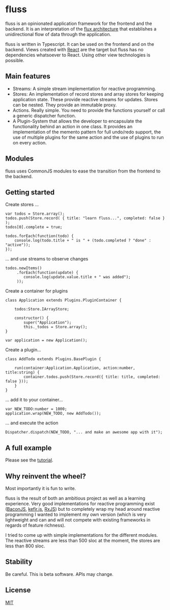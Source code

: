 fluss
=====

fluss is an opinionated application framework for the frontend and the backend. It is an interpretation of the
[flux architecture](http://facebook.github.io/flux/) that establishes a unidirectional flow of data through the application.

fluss is written in Typescript. It can be used on the frontend and on the backend. Views created with [React](http://facebook.github.io/react/)
are the target but fluss has no dependencies whatsoever to React. Using other view technologies is possible.

## Main features

* Streams: A simple stream implementation for reactive programming.
* Stores: An implementation of record stores and array stores for keeping application state.
  These provide reactive streams for updates. Stores can be nested. They provide an
  immutable proxy.
* Actions. Really simple. You need to provide the functions yourself or call a generic dispatcher function.
* A Plugin-System that allows the developer to encapsulate the functionality behind an action in one class. It provides an
  implementation of the memento pattern for full undo/redo support, the use of multiple plugins for the same action and
  the use of plugins to run on every action.

## Modules

fluss uses CommonJS modules to ease the transition from the frontend to the backend.

## Getting started

Create stores ...

    var todos = Store.array();
    todos.push(Store.record( { title: "learn fluss...", completed: false } );
    todos[0].complete = true;

    todos.forEach(function(todo) {
        console.log(todo.title + " is " + (todo.completed ? "done" : "active"));
    });

... and use streams to observe changes

    todos.newItems()
         .forEach(function(update) {
            console.log(update.value.title + " was added");
         ));

Create a container for plugins

    class Application extends Plugins.PluginContainer {

        todos:Store.IArrayStore;

        constructor() {
            super("Application");
            this._todos = Store.array();
    }

    var application = new Application();

Create a plugin...

    class AddTodo extends Plugins.BasePlugin {

        run(container:Application.Application, action:number, title:string) {
            container.todos.push(Store.record({ title: title, completed: false }));
        }
    }

... add it to your container...

    var NEW_TODO:number = 1000;
    application.wrap(NEW_TODO, new AddTodo());

... and execute the action

    Dispatcher.dispatch(NEW_TODO, "... and make an awesome app with it");


## A full example

Please see the [tutorial](examples/tutorial.md).

## Why reinvent the wheel?

Most importantly it is fun to write.

fluss is the result of both an ambitious project as well as a learning experience. Very good implementations for reactive
programming exist ([BaconJS](https://baconjs.github.io/), [kefir.js](http://pozadi.github.io/kefir/), [RxJS](https://github.com/Reactive-Extensions/RxJS))
but to completely wrap my head around reactive programming I wanted to implement my own version (which is very lightweight
and can and will not compete with existing frameworks in regards of feature richness).

I tried to come up with simple implementations for the different modules. The reactive streams are less than 500 sloc
at the moment, the stores are less than 800 sloc.


## Stability

Be careful. This is beta software. APIs may change.

## License

[MIT](LICENSE)




